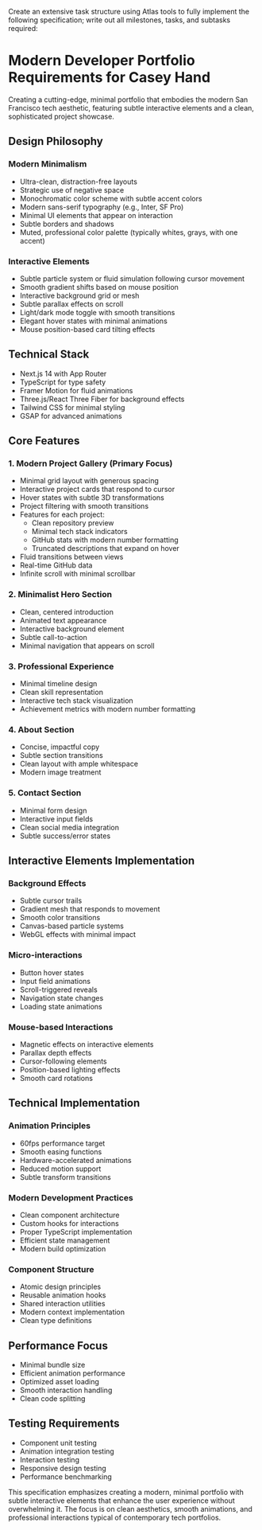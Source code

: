 Create an extensive task structure using Atlas tools to fully implement the following specification; write out all milestones, tasks, and subtasks required:

# Modern Developer Portfolio Requirements for Casey Hand

Creating a cutting-edge, minimal portfolio that embodies the modern San Francisco tech aesthetic, featuring subtle interactive elements and a clean, sophisticated project showcase.

## Design Philosophy

### Modern Minimalism
- Ultra-clean, distraction-free layouts
- Strategic use of negative space
- Monochromatic color scheme with subtle accent colors
- Modern sans-serif typography (e.g., Inter, SF Pro)
- Minimal UI elements that appear on interaction
- Subtle borders and shadows
- Muted, professional color palette (typically whites, grays, with one accent)

### Interactive Elements
- Subtle particle system or fluid simulation following cursor movement
- Smooth gradient shifts based on mouse position
- Interactive background grid or mesh
- Subtle parallax effects on scroll
- Light/dark mode toggle with smooth transitions
- Elegant hover states with minimal animations
- Mouse position-based card tilting effects

## Technical Stack

- Next.js 14 with App Router
- TypeScript for type safety
- Framer Motion for fluid animations
- Three.js/React Three Fiber for background effects
- Tailwind CSS for minimal styling
- GSAP for advanced animations

## Core Features

### 1. Modern Project Gallery (Primary Focus)
- Minimal grid layout with generous spacing
- Interactive project cards that respond to cursor
- Hover states with subtle 3D transformations
- Project filtering with smooth transitions
- Features for each project:
  - Clean repository preview
  - Minimal tech stack indicators
  - GitHub stats with modern number formatting
  - Truncated descriptions that expand on hover
- Fluid transitions between views
- Real-time GitHub data
- Infinite scroll with minimal scrollbar

### 2. Minimalist Hero Section
- Clean, centered introduction
- Animated text appearance
- Interactive background element
- Subtle call-to-action
- Minimal navigation that appears on scroll

### 3. Professional Experience
- Minimal timeline design
- Clean skill representation
- Interactive tech stack visualization
- Achievement metrics with modern number formatting

### 4. About Section
- Concise, impactful copy
- Subtle section transitions
- Clean layout with ample whitespace
- Modern image treatment

### 5. Contact Section
- Minimal form design
- Interactive input fields
- Clean social media integration
- Subtle success/error states

## Interactive Elements Implementation

### Background Effects
- Subtle cursor trails
- Gradient mesh that responds to movement
- Smooth color transitions
- Canvas-based particle systems
- WebGL effects with minimal impact

### Micro-interactions
- Button hover states
- Input field animations
- Scroll-triggered reveals
- Navigation state changes
- Loading state animations

### Mouse-based Interactions
- Magnetic effects on interactive elements
- Parallax depth effects
- Cursor-following elements
- Position-based lighting effects
- Smooth card rotations

## Technical Implementation

### Animation Principles
- 60fps performance target
- Smooth easing functions
- Hardware-accelerated animations
- Reduced motion support
- Subtle transform transitions

### Modern Development Practices
- Clean component architecture
- Custom hooks for interactions
- Proper TypeScript implementation
- Efficient state management
- Modern build optimization

### Component Structure
- Atomic design principles
- Reusable animation hooks
- Shared interaction utilities
- Modern context implementation
- Clean type definitions

## Performance Focus
- Minimal bundle size
- Efficient animation performance
- Optimized asset loading
- Smooth interaction handling
- Clean code splitting

## Testing Requirements
- Component unit testing
- Animation integration testing
- Interaction testing
- Responsive design testing
- Performance benchmarking

This specification emphasizes creating a modern, minimal portfolio with subtle interactive elements that enhance the user experience without overwhelming it. The focus is on clean aesthetics, smooth animations, and professional interactions typical of contemporary tech portfolios.